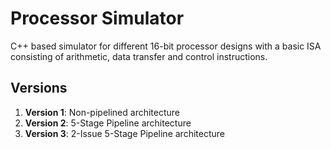 # Processor Simulator

C++ based simulator for different 16-bit processor designs with a basic ISA consisting of arithmetic, data transfer and control instructions.

## Versions

1. __Version 1__: Non-pipelined architecture
2. __Version 2__: 5-Stage Pipeline architecture
3. __Version 3__: 2-Issue 5-Stage Pipeline architecture

